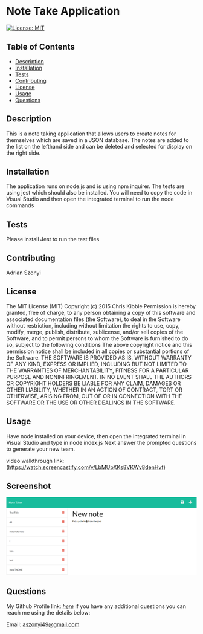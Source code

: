 # Note Take Application


[![License: MIT](https://img.shields.io/badge/License-MIT-yellow.svg)](https://opensource.org/licenses/MIT)


## Table of Contents

- [Description](#Description)
- [Installation](#Installation)
- [Tests](#Tests)
- [Contributing](#Contributing)
- [License](#License)
- [Usage](#Usage)
- [Questions](#Questions)

## Description

This is a note taking application that allows users to create notes for themselves which are saved in a JSON database. The notes are added to the list on the lefthand side and can be deleted and selected for display on the right side.

## Installation

The application runs on node.js and is using npm inquirer. The tests are using jest which should also be installed. You will need to copy the code in Visual Studio and then open the integrated terminal to run the node commands

## Tests

Please install Jest to run the test files

## Contributing

Adrian Szonyi

## License

The MIT License (MIT) Copyright (c) 2015 Chris Kibble Permission is hereby granted, free of charge, to any person obtaining a copy of this software and associated documentation files (the Software), to deal in the Software without restriction, including without limitation the rights to use, copy, modify, merge, publish, distribute, sublicense, and/or sell copies of the Software, and to permit persons to whom the Software is furnished to do so, subject to the following conditions The above copyright notice and this permission notice shall be included in all copies or substantial portions of the Software. THE SOFTWARE IS PROVIDED AS IS, WITHOUT WARRANTY OF ANY KIND, EXPRESS OR IMPLIED, INCLUDING BUT NOT LIMITED TO THE WARRANTIES OF MERCHANTABILITY, FITNESS FOR A PARTICULAR PURPOSE AND NONINFRINGEMENT. IN NO EVENT SHALL THE AUTHORS OR COPYRIGHT HOLDERS BE LIABLE FOR ANY CLAIM, DAMAGES OR OTHER LIABILITY, WHETHER IN AN ACTION OF CONTRACT, TORT OR OTHERWISE, ARISING FROM, OUT OF OR IN CONNECTION WITH THE SOFTWARE OR THE USE OR OTHER DEALINGS IN THE SOFTWARE.


## Usage

Have node installed on your device, then open the integrated terminal in Visual Studio and type in node index.js Next answer the prompted questions to generate your new team.

video walkthrough link: (https://watch.screencastify.com/v/LbMUbXKs8VKWv8denHvf)

## Screenshot

![Desktop Scrrenshot](Capture.png)

## Questions

My Github Profile link: [_here_](https://github.com/Adrian-szonyi)
if you have any additional questions you can reach me using the details below:

Email: aszonyi49@gmail.com